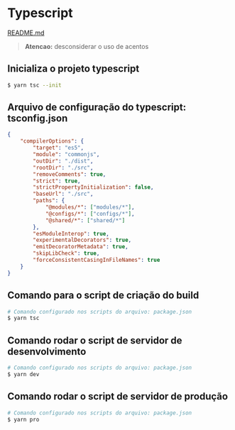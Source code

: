 # Typescript

[README.md](../README.md)

> **Atencao:** desconsiderar o uso de acentos

## Inicializa o projeto typescript

```bash
$ yarn tsc --init
```

## Arquivo de configuração do typescript: tsconfig.json

```json
{
    "compilerOptions": {
        "target": "es5",
        "module": "commonjs",
        "outDir": "./dist",
        "rootDir": "./src",
        "removeComments": true,
        "strict": true,
        "strictPropertyInitialization": false,
        "baseUrl": "./src",
        "paths": {
            "@modules/*": ["modules/*"],
            "@configs/*": ["configs/*"],
            "@shared/*": ["shared/*"]
        },
        "esModuleInterop": true,
        "experimentalDecorators": true,
        "emitDecoratorMetadata": true,
        "skipLibCheck": true,
        "forceConsistentCasingInFileNames": true
    }
}
```

## Comando para o script de criação do build

```bash
# Comando configurado nos scripts do arquivo: package.json
$ yarn tsc
```

## Comando rodar o script de servidor de desenvolvimento

```bash
# Comando configurado nos scripts do arquivo: package.json
$ yarn dev
```

## Comando rodar o script de servidor de produção

```bash
# Comando configurado nos scripts do arquivo: package.json
$ yarn pro
```
